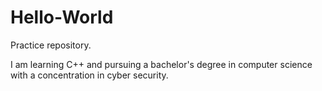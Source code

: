 # Hello-World
Practice repository.

I am learning C++ and pursuing a bachelor's degree in computer science with a concentration in cyber security.
